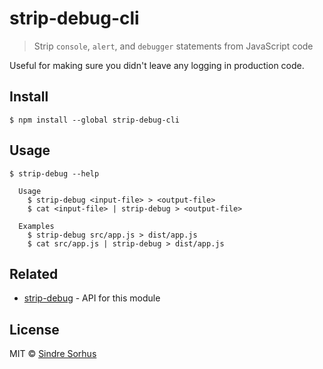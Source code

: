 # strip-debug-cli

> Strip `console`, `alert`, and `debugger` statements from JavaScript code

Useful for making sure you didn't leave any logging in production code.


## Install

```
$ npm install --global strip-debug-cli
```


## Usage

```
$ strip-debug --help

  Usage
    $ strip-debug <input-file> > <output-file>
    $ cat <input-file> | strip-debug > <output-file>

  Examples
    $ strip-debug src/app.js > dist/app.js
    $ cat src/app.js | strip-debug > dist/app.js
```


## Related

- [strip-debug](https://github.com/sindresorhus/strip-debug) - API for this module


## License

MIT © [Sindre Sorhus](https://sindresorhus.com)
